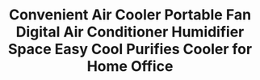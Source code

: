 ---
templateKey: product-page-template
featuredImage: >-
  ../../../img/32914217114_0Convenient-Air-Cooler-Portable-Fan-Digital-Air-Conditioner-Humidifier-Space-Easy-Cool-Purifies-Cooler-for-Home.jpg
price: 35.205
id: '32914217114'
title: >-
  Convenient Air Cooler Portable Fan Digital Air Conditioner Humidifier Space
  Easy Cool Purifies Cooler for Home Office
images:
  - >-
    ../../../img/32914217114_0Convenient-Air-Cooler-Portable-Fan-Digital-Air-Conditioner-Humidifier-Space-Easy-Cool-Purifies-Cooler-for-Home.jpg
  - >-
    ../../../img/32914217114_1Convenient-Air-Cooler-Portable-Fan-Digital-Air-Conditioner-Humidifier-Space-Easy-Cool-Purifies-Cooler-for-Home.jpg
  - >-
    ../../../img/32914217114_2Convenient-Air-Cooler-Portable-Fan-Digital-Air-Conditioner-Humidifier-Space-Easy-Cool-Purifies-Cooler-for-Home.jpg
  - >-
    ../../../img/32914217114_3Convenient-Air-Cooler-Portable-Fan-Digital-Air-Conditioner-Humidifier-Space-Easy-Cool-Purifies-Cooler-for-Home.jpg
  - >-
    ../../../img/32914217114_4Convenient-Air-Cooler-Portable-Fan-Digital-Air-Conditioner-Humidifier-Space-Easy-Cool-Purifies-Cooler-for-Home.jpg
  - >-
    ../../../img/32914217114_5Convenient-Air-Cooler-Portable-Fan-Digital-Air-Conditioner-Humidifier-Space-Easy-Cool-Purifies-Cooler-for-Home.jpg
options:
  - title: Ships From
    options:
      - optionId: '200007763:201336100'
        text: China
      - optionId: '200007763:201336101'
        text: Germany
      - optionId: '200007763:201336103'
        text: Russian Federation
      - optionId: '200007763:201336106'
        text: United States
variants:
  - skuAttr: '200007763:201336100'
    pricing: '17.96'
    discount: '11.67'
    combinedAttributes:
      - '200007763:201336100'
  - skuAttr: '200007763:201336101'
    pricing: '34.82'
    discount: '22.63'
    combinedAttributes:
      - '200007763:201336101'
  - skuAttr: '200007763:201336103'
    pricing: '17.96'
    discount: '11.67'
    combinedAttributes:
      - '200007763:201336103'
  - skuAttr: '200007763:201336106'
    pricing: '46.61'
    discount: '30.30'
    combinedAttributes:
      - '200007763:201336106'
tags:
  - Technology
  - Other
  - Power Source
  - USB
  - Max. Power
  - <20W
  - Rotation Way
  - Without Rotation
  - Model Number
  - Portable Mini Air Conditioner Multifunction Cooling Fan
  - Air supply mode
  - Other
  - Suspender Length
  - No Suspender
  - Usage
  - Home
  - Fan Speed
  - Other
  - Application
  - 10-15㎡
  - Brand Name
  - ICOCO
  - Timing Function
  - No Timing
  - Size
  - <1050MM
  - Type
  - Cooling Only
  - Rotary Vane Quantity
  - Without Vane
  - Installation
  - Mini
  - Power (W)
  - 9w
  - Max. Timing Limit
  - No Timing
  - Type
  - Air Cooling Fan
  - Material
  - PLASTIC
  - Wind Type
  - 'Natural Wind, Sleep Wind, Prevailing Wind'
  - Certification
  - CE
  - Controlling Mode
  - NORMAL
  - Voltage (V)
  - 5V
meta: {}
---